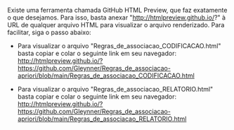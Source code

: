 Existe uma ferramenta chamada GitHub HTML Preview, que faz exatamente o que desejamos. Para isso, basta anexar "http://htmlpreview.github.io/?" à URL de qualquer arquivo HTML para visualizar o arquivo renderizado. Para facilitar, siga o passo abaixo:

- Para visualizar o arquivo "Regras_de_associacao_CODIFICACAO.html" basta copiar e colar o seguinte link em seu navegador: http://htmlpreview.github.io/?https://github.com/Gleynner/Regras_de_associacao-apriori/blob/main/Regras_de_associacao_CODIFICACAO.html 

- Para visualizar o arquivo "Regras_de_associacao_RELATORIO.html" basta copiar e colar o seguinte link em seu navegador: http://htmlpreview.github.io/?https://github.com/Gleynner/Regras_de_associacao-apriori/blob/main/Regras_de_associacao_RELATORIO.html


